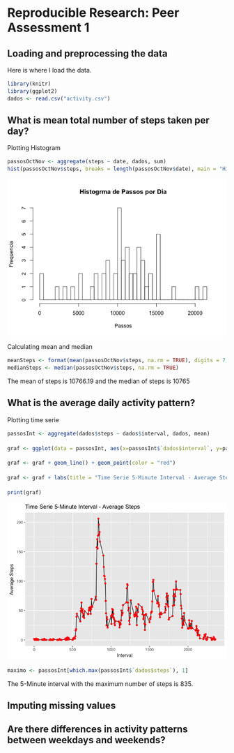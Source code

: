 # Reproducible Research: Peer Assessment 1

## Loading and preprocessing the data
Here is where I load the data.

```r
library(knitr)
library(ggplot2)
dados <- read.csv("activity.csv")
```

## What is mean total number of steps taken per day?
Plotting Histogram  

```r
passosOctNov <- aggregate(steps ~ date, dados, sum)
hist(passosOctNov$steps, breaks = length(passosOctNov$date), main = "Histogrma de Passos por Dia", xlab = "Passos", ylab = "Frequencia")
```

![](PA1_template_files/figure-html/separateMonth-1.png)<!-- -->

Calculating mean and median

```r
meanSteps <- format(mean(passosOctNov$steps, na.rm = TRUE), digits = 7, nsmall = 2)
medianSteps <- median(passosOctNov$steps, na.rm = TRUE)
```
The mean of steps is 10766.19 and the median of steps is 10765 


## What is the average daily activity pattern?
Plotting time serie

```r
passosInt <- aggregate(dados$steps ~ dados$interval, dados, mean)

graf <- ggplot(data = passosInt, aes(x=passosInt$`dados$interval`, y=passosInt$`dados$steps`))

graf <- graf + geom_line() + geom_point(color = "red")

graf <- graf + labs(title = "Time Serie 5-Minute Interval - Average Steps", x = "Interval" , y = "Average Steps")

print(graf)
```

![](PA1_template_files/figure-html/timeSeries-1.png)<!-- -->


```r
maximo <- passosInt[which.max(passosInt$`dados$steps`), 1]
```

The 5-Minute interval with the maximum number of steps is 835.


## Imputing missing values



## Are there differences in activity patterns between weekdays and weekends?

